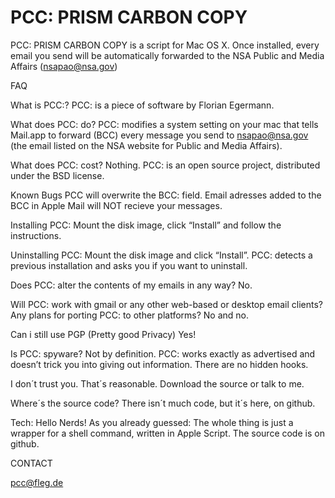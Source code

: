 PCC: PRISM CARBON COPY
======================

PCC: PRISM CARBON COPY is a script for Mac OS X. Once installed, every email you send will be automatically forwarded to the NSA Public and Media Affairs (nsapao@nsa.gov)


FAQ

What is PCC:?
PCC: is a piece of software by Florian Egermann.

What does PCC: do?
PCC: modifies a system setting on your mac that tells Mail.app to forward (BCC) every message you send to nsapao@nsa.gov (the email listed on the NSA website for Public and Media Affairs).

What does PCC: cost?
Nothing.
PCC: is an open source project, distributed under the BSD license.

Known Bugs
PCC will overwrite the BCC: field. Email adresses added to the BCC in Apple Mail will NOT recieve your messages.

Installing PCC:
Mount the disk image, click “Install” and follow the instructions.

Uninstalling PCC:
Mount the disk image and click “Install”. PCC: detects a previous installation and asks you if you want to uninstall.

Does PCC: alter the contents of my emails in any way?
No.

Will PCC: work with gmail or any other web-based or desktop email clients? Any plans for porting PCC: to other platforms?
No and no.

Can i still use PGP (Pretty good Privacy)
Yes!

Is PCC: spyware?
Not by definition. PCC: works exactly as advertised and doesn’t trick you into giving out information. There are no hidden hooks.

I don´t trust you.
That´s reasonable. Download the source or talk to me.

Where´s the source code?
There isn´t much code, but it´s here, on github.

Tech:
Hello Nerds! As you already guessed: The whole thing is just a wrapper for a shell command, written in Apple Script. The source code is on github.

CONTACT

pcc@fleg.de